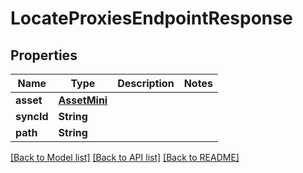 # LocateProxiesEndpointResponse

## Properties

Name | Type | Description | Notes
------------ | ------------- | ------------- | -------------
**asset** | [**AssetMini**](AssetMini.md) |  | 
**syncId** | **String** |  | 
**path** | **String** |  | 

[[Back to Model list]](../#documentation-for-models) [[Back to API list]](../#documentation-for-api-endpoints) [[Back to README]](../)


